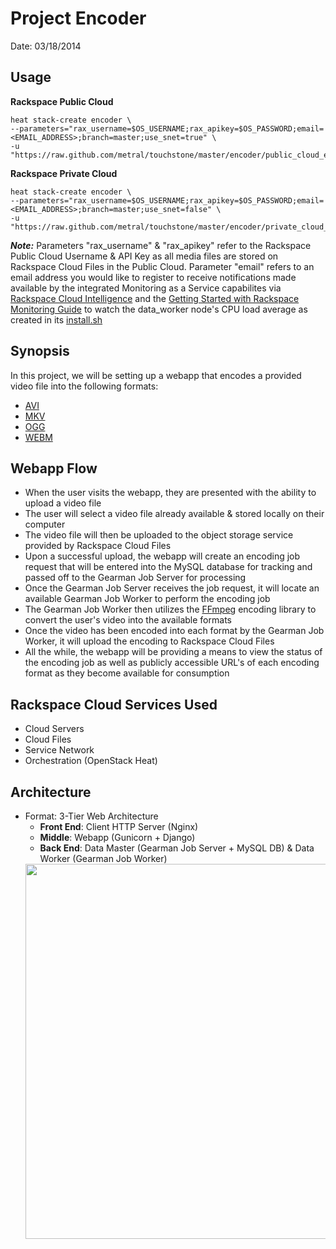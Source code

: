 # Project Encoder

Date: 03/18/2014

## Usage

**Rackspace Public Cloud**

```
heat stack-create encoder \
--parameters="rax_username=$OS_USERNAME;rax_apikey=$OS_PASSWORD;email=<EMAIL_ADDRESS>;branch=master;use_snet=true" \
-u "https://raw.github.com/metral/touchstone/master/encoder/public_cloud_encoder.template"
```

**Rackspace Private Cloud**

```
heat stack-create encoder \
--parameters="rax_username=$OS_USERNAME;rax_apikey=$OS_PASSWORD;email=<EMAIL_ADDRESS>;branch=master;use_snet=false" \
-u "https://raw.github.com/metral/touchstone/master/encoder/private_cloud_encoder.template"
```

***Note:*** Parameters "rax\_username" & "rax\_apikey" refer to the Rackspace Public Cloud Username & API Key as all media files are stored on Rackspace Cloud Files in the Public Cloud. Parameter "email" refers to an email address you would like to register to receive notifications made available by the integrated Monitoring as a Service capabilites via [Rackspace Cloud Intelligence](https://intelligence.rackspace.com/overview?query=entityIds~enTlzdDiyh!duration~86400000!points~500!mode~overview) and the [Getting Started with Rackspace Monitoring Guide](http://www.rackspace.com/knowledge_center/article/getting-started-with-rackspace-monitoring-cli) to watch the data_worker node's CPU load average as created in its [install.sh](https://github.com/metral/touchstone/blob/master/encoder/data_worker/install.sh)

## Synopsis
In this project, we will be setting up a webapp that encodes a provided video file into the following formats:
  * [AVI](http://en.wikipedia.org/wiki/Audio_Video_Interleave)
  * [MKV](http://en.wikipedia.org/wiki/Matroska)
  * [OGG](http://en.wikipedia.org/wiki/Ogg)
  * [WEBM](http://en.wikipedia.org/wiki/WebM)

## Webapp Flow
  * When the user visits the webapp, they are presented with the ability to upload a video file
  * The user will select a video file already available & stored locally on their computer
  * The video file will then be uploaded to the object storage service provided by Rackspace Cloud Files
  * Upon a successful upload, the webapp will create an encoding job request that will be entered into the MySQL database for tracking and passed off to the Gearman Job Server for processing
  * Once the Gearman Job Server receives the job request, it will locate an available Gearman Job Worker to perform the encoding job
  * The Gearman Job Worker then utilizes the [FFmpeg](http://www.ffmpeg.org/) encoding library to convert the user's video into the available formats
  * Once the video has been encoded into each format by the Gearman Job Worker, it will upload the encoding to Rackspace Cloud Files
  * All the while, the webapp will be providing a means to view the status of the encoding job as well as publicly accessible URL's of each encoding format as they become available for consumption
 
## Rackspace Cloud Services Used
  * Cloud Servers
  * Cloud Files
  * Service Network
  * Orchestration (OpenStack Heat)

## Architecture
  * Format: 3-Tier Web Architecture
    * **Front End**: Client HTTP Server (Nginx)
    * **Middle**: Webapp (Gunicorn + Django)
    * **Back End**: Data Master (Gearman Job Server + MySQL DB) & Data Worker (Gearman Job Worker)
    <div><img src="https://raw.github.com/metral/touchstone/master/encoder/extras/encoder.jpg" height="600" width="700"></div>
